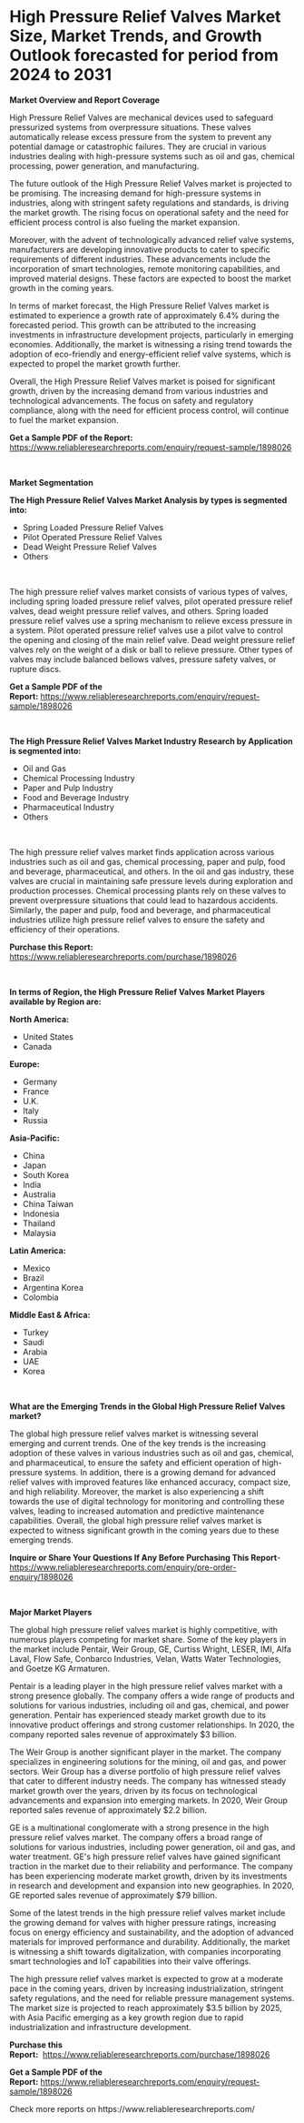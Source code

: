 <p><h1>High Pressure Relief Valves Market Size, Market Trends, and Growth Outlook forecasted for period from 2024 to 2031</h1></p><p><strong>Market Overview and Report Coverage</strong></p>
<p><p>High Pressure Relief Valves are mechanical devices used to safeguard pressurized systems from overpressure situations. These valves automatically release excess pressure from the system to prevent any potential damage or catastrophic failures. They are crucial in various industries dealing with high-pressure systems such as oil and gas, chemical processing, power generation, and manufacturing.</p><p>The future outlook of the High Pressure Relief Valves market is projected to be promising. The increasing demand for high-pressure systems in industries, along with stringent safety regulations and standards, is driving the market growth. The rising focus on operational safety and the need for efficient process control is also fueling the market expansion.</p><p>Moreover, with the advent of technologically advanced relief valve systems, manufacturers are developing innovative products to cater to specific requirements of different industries. These advancements include the incorporation of smart technologies, remote monitoring capabilities, and improved material designs. These factors are expected to boost the market growth in the coming years.</p><p>In terms of market forecast, the High Pressure Relief Valves market is estimated to experience a growth rate of approximately 6.4% during the forecasted period. This growth can be attributed to the increasing investments in infrastructure development projects, particularly in emerging economies. Additionally, the market is witnessing a rising trend towards the adoption of eco-friendly and energy-efficient relief valve systems, which is expected to propel the market growth further.</p><p>Overall, the High Pressure Relief Valves market is poised for significant growth, driven by the increasing demand from various industries and technological advancements. The focus on safety and regulatory compliance, along with the need for efficient process control, will continue to fuel the market expansion.</p></p>
<p><strong>Get a Sample PDF of the Report:</strong> <a href="https://www.reliableresearchreports.com/enquiry/request-sample/1898026">https://www.reliableresearchreports.com/enquiry/request-sample/1898026</a></p>
<p>&nbsp;</p>
<p><strong>Market Segmentation</strong></p>
<p><strong>The High Pressure Relief Valves Market Analysis by types is segmented into:</strong></p>
<p><ul><li>Spring Loaded Pressure Relief Valves</li><li>Pilot Operated Pressure Relief Valves</li><li>Dead Weight Pressure Relief Valves</li><li>Others</li></ul></p>
<p>&nbsp;</p>
<p><p>The high pressure relief valves market consists of various types of valves, including spring loaded pressure relief valves, pilot operated pressure relief valves, dead weight pressure relief valves, and others. Spring loaded pressure relief valves use a spring mechanism to relieve excess pressure in a system. Pilot operated pressure relief valves use a pilot valve to control the opening and closing of the main relief valve. Dead weight pressure relief valves rely on the weight of a disk or ball to relieve pressure. Other types of valves may include balanced bellows valves, pressure safety valves, or rupture discs.</p></p>
<p><strong>Get a Sample PDF of the Report:</strong>&nbsp;<a href="https://www.reliableresearchreports.com/enquiry/request-sample/1898026">https://www.reliableresearchreports.com/enquiry/request-sample/1898026</a></p>
<p>&nbsp;</p>
<p><strong>The High Pressure Relief Valves Market Industry Research by Application is segmented into:</strong></p>
<p><ul><li>Oil and Gas</li><li>Chemical Processing Industry</li><li>Paper and Pulp Industry</li><li>Food and Beverage Industry</li><li>Pharmaceutical Industry</li><li>Others</li></ul></p>
<p>&nbsp;</p>
<p><p>The high pressure relief valves market finds application across various industries such as oil and gas, chemical processing, paper and pulp, food and beverage, pharmaceutical, and others. In the oil and gas industry, these valves are crucial in maintaining safe pressure levels during exploration and production processes. Chemical processing plants rely on these valves to prevent overpressure situations that could lead to hazardous accidents. Similarly, the paper and pulp, food and beverage, and pharmaceutical industries utilize high pressure relief valves to ensure the safety and efficiency of their operations.</p></p>
<p><strong>Purchase this Report:</strong>&nbsp; <a href="https://www.reliableresearchreports.com/purchase/1898026">https://www.reliableresearchreports.com/purchase/1898026</a></p>
<p>&nbsp;</p>
<p><strong>In terms of Region, the High Pressure Relief Valves Market Players available by Region are:</strong></p>
<p>
    <p> <strong> North America: </strong>
        <ul>
            <li>United States</li>
            <li>Canada</li>
        </ul>
        </p> 
    <p> <strong> Europe: </strong>
        <ul>
            <li>Germany</li>
            <li>France</li>
            <li>U.K.</li>
            <li>Italy</li>
            <li>Russia</li>
        </ul>
        </p> 
    <p> <strong> Asia-Pacific: </strong>
        <ul>
            <li>China</li>
            <li>Japan</li>
            <li>South Korea</li>
            <li>India</li>
            <li>Australia</li>
            <li>China Taiwan</li>
            <li>Indonesia</li>
            <li>Thailand</li>
            <li>Malaysia</li>
        </ul>
        </p> 
    <p> <strong> Latin America: </strong>
        <ul>
            <li>Mexico</li>
            <li>Brazil</li>
            <li>Argentina Korea</li>
            <li>Colombia</li>
        </ul>
        </p> 
    <p> <strong> Middle East & Africa: </strong>
        <ul>
            <li>Turkey</li>
            <li>Saudi</li>
            <li>Arabia</li>
            <li>UAE</li>
            <li>Korea</li>
        </ul>
    </p>
    </p>
<p>&nbsp;</p>
<p><strong>What are the Emerging Trends in the Global High Pressure Relief Valves market?</strong></p>
<p><p>The global high pressure relief valves market is witnessing several emerging and current trends. One of the key trends is the increasing adoption of these valves in various industries such as oil and gas, chemical, and pharmaceutical, to ensure the safety and efficient operation of high-pressure systems. In addition, there is a growing demand for advanced relief valves with improved features like enhanced accuracy, compact size, and high reliability. Moreover, the market is also experiencing a shift towards the use of digital technology for monitoring and controlling these valves, leading to increased automation and predictive maintenance capabilities. Overall, the global high pressure relief valves market is expected to witness significant growth in the coming years due to these emerging trends.</p></p>
<p><strong>Inquire or Share Your Questions If Any Before Purchasing This Report</strong>- <a href="https://www.reliableresearchreports.com/enquiry/pre-order-enquiry/1898026">https://www.reliableresearchreports.com/enquiry/pre-order-enquiry/1898026</a></p>
<p>&nbsp;</p>
<p><strong>Major Market Players</strong></p>
<p><p>The global high pressure relief valves market is highly competitive, with numerous players competing for market share. Some of the key players in the market include Pentair, Weir Group, GE, Curtiss Wright, LESER, IMI, Alfa Laval, Flow Safe, Conbarco Industries, Velan, Watts Water Technologies, and Goetze KG Armaturen.</p><p>Pentair is a leading player in the high pressure relief valves market with a strong presence globally. The company offers a wide range of products and solutions for various industries, including oil and gas, chemical, and power generation. Pentair has experienced steady market growth due to its innovative product offerings and strong customer relationships. In 2020, the company reported sales revenue of approximately $3 billion.</p><p>The Weir Group is another significant player in the market. The company specializes in engineering solutions for the mining, oil and gas, and power sectors. Weir Group has a diverse portfolio of high pressure relief valves that cater to different industry needs. The company has witnessed steady market growth over the years, driven by its focus on technological advancements and expansion into emerging markets. In 2020, Weir Group reported sales revenue of approximately $2.2 billion.</p><p>GE is a multinational conglomerate with a strong presence in the high pressure relief valves market. The company offers a broad range of solutions for various industries, including power generation, oil and gas, and water treatment. GE's high pressure relief valves have gained significant traction in the market due to their reliability and performance. The company has been experiencing moderate market growth, driven by its investments in research and development and expansion into new geographies. In 2020, GE reported sales revenue of approximately $79 billion.</p><p>Some of the latest trends in the high pressure relief valves market include the growing demand for valves with higher pressure ratings, increasing focus on energy efficiency and sustainability, and the adoption of advanced materials for improved performance and durability. Additionally, the market is witnessing a shift towards digitalization, with companies incorporating smart technologies and IoT capabilities into their valve offerings.</p><p>The high pressure relief valves market is expected to grow at a moderate pace in the coming years, driven by increasing industrialization, stringent safety regulations, and the need for reliable pressure management systems. The market size is projected to reach approximately $3.5 billion by 2025, with Asia Pacific emerging as a key growth region due to rapid industrialization and infrastructure development.</p></p>
<p><strong>Purchase this Report:</strong>&nbsp;&nbsp;<a href="https://www.reliableresearchreports.com/purchase/1898026">https://www.reliableresearchreports.com/purchase/1898026</a></p>
<p></p>
<p><strong>Get a Sample PDF of the Report:</strong>&nbsp;<a href="https://www.reliableresearchreports.com/enquiry/request-sample/1898026">https://www.reliableresearchreports.com/enquiry/request-sample/1898026</a></p>
<p>Check more reports on https://www.reliableresearchreports.com/</p>